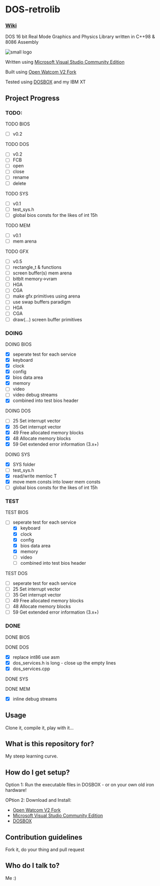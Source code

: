 # DOS-retrolib
### [Wiki](https://github.com/ifknot/DOS-retrolib/wiki)
DOS 16 bit Real Mode Graphics and Physics Library written in C++98 &amp; 8086 Assembly

![small logo](https://cldup.com/MWyAWo2qLY.png) 

Written using [Microsoft Visual Studio Community Edition](https://visualstudio.microsoft.com/vs/community/)

Built using [Open Watcom V2 Fork](https://open-watcom.github.io/)

Tested using [DOSBOX](https://www.dosbox.com/) and my IBM XT


## Project Progress

### TODO:

TODO BIOS
+ [ ] v0.2

TODO DOS
+ [ ] v0.2
+ [ ] FCB
 + [ ] open
 + [ ] close
 + [ ] rename
 + [ ] delete

TODO SYS
+ [ ] v0.1
+ [ ] test_sys.h
+ [ ] global bios consts for the likes of int 15h

TODO MEM
+ [ ] v0.1
+ [ ] mem arena

TODO GFX
+ [ ] v0.5
+ [ ] rectangle_t & functions
+ [ ] screen buffer(s) mem arena
+ [ ] bitblt memory->vram
 + [ ] HGA
 + [ ] CGA
+ [ ] make gfx primitives using arena
+ [ ] use swap buffers paradigm
 + [ ] HGA
 + [ ] CGA
+ [ ] draw(...) screen buffer primitives

### DOING

DOING BIOS

+ [x] seperate test for each service
+ [x] keyboard
+ [x] clock
+ [x] config
+ [x] bios data area
+ [x] memory
+ [ ] video
+ [ ] video debug streams
+ [x] combined into test bios header

DOING DOS

+ [ ] 25  Set interrupt vector
+ [x] 35  Get interrupt vector
+ [x] 49  Free allocated memory blocks
+ [x] 48  Allocate memory blocks
+ [x] 59  Get extended error information (3.x+)

DOING SYS
+ [x] SYS folder
+ [ ] test_sys.h
+ [x] read/write memloc T
+ [x] move mem consts into lower mem consts
+ [ ] global bios consts for the likes of int 15h

### TEST

TEST BIOS

+ [ ] seperate test for each service
	+ [x] keyboard
	+ [x] clock
	+ [x] config
	+ [x] bios data area
	+ [x] memory
	+ [ ] video
	+ [ ] combined into test bios header

TEST DOS

+ [ ] seperate test for each service
 + [ ] 25  Set interrupt vector
 + [ ] 35  Get interrupt vector
 + [ ] 49  Free allocated memory blocks
 + [ ] 48  Allocate memory blocks
 + [ ] 59  Get extended error information (3.x+)

### DONE

DONE BIOS

DONE DOS

+ [x] replace int86 use asm
+ [x] dos_services.h is long - close up the empty lines
+ [x] dos_services.cpp

DONE SYS

DONE MEM

+ [x] inline debug streams
## Usage

Clone it, compile it, play with it...

## What is this repository for?

My steep learning curve.

## How do I get setup?

Option 1: Run the executable files in DOSBOX - or on your own old iron hardware!

OPtion 2: Download and Install:

+ [Open Watcom V2 Fork](https://open-watcom.github.io/)
+ [Microsoft Visual Studio Community Edition](https://visualstudio.microsoft.com/vs/community/)
+ [DOSBOX](https://www.dosbox.com/)

## Contribution guidelines

Fork it, do your thing and pull request

## Who do I talk to?

Me :)
